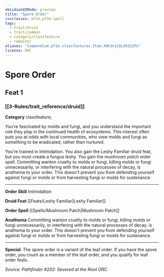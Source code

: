 ```yaml
---
obsidianUIMode: preview
title: "Spore Order"
cssclasses: pf2e,pf2e-spell
tags:
  - trait/druid
  - trait/common
  - category/classfeature
  - remaster
aliases: "Compendium.pf2e.classfeatures.Item.X0k3njLOLX0322Po"
license: ORC
---
```

# Spore Order
## Feat 1
### [[3-Rules/trait_reference/druid]]

**Category** classfeature; 




You're fascinated by molds and fungi, and you understand the important role they play in the continued health of ecosystems. This interest often puts you at odds with local communities, who view molds and fungi as something to be eradicated, rather than nurtured.

You're trained in Intimidation. You also gain the Leshy Familiar druid feat, but you must create a fungus leshy. You gain the _mushroom patch_ order spell. Committing wanton cruelty to molds or fungi, killing molds or fungi unnecessarily, or interfering with the natural processes of decay, is anathema to your order. This doesn't prevent you from defending yourself against fungi or molds or from harvesting fungi or molds for sustenance.

* * *

**Order Skill** Intimidation

**Druid Feat** [[Feats/Leshy Familiar|Leshy Familiar]]

**Order Spell** [[Spells/Mushroom Patch|Mushroom Patch]]

**Anathema** Committing wanton cruelty to molds or fungi, killing molds or fungi unnecessarily, or interfering with the natural processes of decay, is anathema to your order. This doesn't prevent you from defending yourself against fungi or molds or from harvesting fungi or molds for sustenance.

* * *

**Special**: The spore order is a variant of the leaf order. If you have the spore order, you count as a member of the leaf order, and you qualify for leaf order feats.

*Source: Pathfinder #202: Severed at the Root*
*ORC*